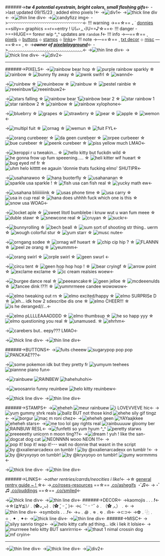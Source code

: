 ######->***tw 4 potential eyestrain, bright colors, small flashing gifs***<-
->last updated 09/15/23 ; added elmo pixels !<-
->![div1](https://i.ibb.co/LJ8Hkh9/upside-right-div-1.png)<-
->![thick line div](https://i.ibb.co/WV7RhS9/thickdiv.png)<-
->![thin line div](https://i.ibb.co/3T7C5q4/thindiv.png)<-
->![candyfizz img](https://i.ibb.co/mbqQg1z/main-mimage.png)<-
->`◠◠◠◠◠◠◠◠◠◠◠◠◠◠◠◠◠◠◠◠◠◠◠◠◠◠◠◠◠◠◠◠◠◠`<-
!!! warning
    ->==☆== ₊   ˙  [donnies](https://rentry.co/magicalcharms) ==silly== graphics ==r==entry ! U(๑›ᆺ‹)U==♪☆==<-
!!! danger
    ->==HUGE== forevr wip ^\_^ updates are `random` ***!***<-
!!! info
    ->—==☆== ¸  [pixels](https://rentry.co/candyfizz#pixels)    `⊹`  [buttons](https://rentry.co/candyfizz#buttons)    `⊹` [stamps](https://rentry.co/candyfizz#stamps)    `⊹`  [links](https://rentry.co/candyfizz#links)<-
!!! note
    ->—==☆== ¸   [txt decor](https://rentry.co/candyfizz#decor)    `⊹`  [misc](https://rentry.co/candyfizz#misc) —==☆== ¸ <-
->***owner of [pixelplayground](https://rentry.co/pixelplayground)***<-
->`◡◡◡◡◡◡◡◡◡◡◡◡◡◡◡◡◡◡◡◡◡◡◡◡◡◡◡◡◡◡◡◡◡◡`<-
->![thin line div](https://i.ibb.co/3T7C5q4/thindiv.png)<-
->![thick line div](https://i.ibb.co/WV7RhS9/thickdiv.png)<-
->![div2](https://i.ibb.co/hCch3zy/upside-down-div-1.png)<-
***
######->PIXELS<-
->![rainbow bear hop](https://64.media.tumblr.com/082826e813fedaa975f349f9faddef3a/5499f134272d5a7f-4d/s75x75_c1/bc71994a8ec70ba59e3567b80761dd6af8a23e3f.gifv) ☆ ![purple rainbow sparkly](https://64.media.tumblr.com/3b6c645a3e8505bc8632e0a879a4ea9a/5499f134272d5a7f-43/s75x75_c1/fc1dcbaac9067e515d764ad450c81a70f6ec6b92.gifv) ☆ ![rainbow](https://64.media.tumblr.com/413a970d0cf2ba13fd5303ce31d72dcb/5499f134272d5a7f-79/s75x75_c1/7fc92b9a4f4a422ae0f6193622b9f7d0a68c852f.gifv) ☆ ![bunny fly away](https://64.media.tumblr.com/e281efb4c28a94a5003e86c04323ee82/069a8b3f7aab83fd-a6/s75x75_c1/c11cb9e9713f4894ce6e4532acea74416ea15de4.gifv) ☆ ![pwnk swifrl](https://64.media.tumblr.com/1b3580b1d98ea8d0ceee66503803ba9d/5499f134272d5a7f-a9/s75x75_c1/8846ed0bf162f341bf4b56effe346f4d467a0178.gifv) ☆ ![wannd](https://64.media.tumblr.com/8eaf5d06e6070475e1e7de2819e5a517/3a423202edb4ec78-be/s75x75_c1/b95c308cf17ac29ba0fdd96d4dcb14fc0509d45e.gifv)<-

->![ruinbew](https://64.media.tumblr.com/a43a4ceed417fc0d9c3c4fa2656a5e89/aba3ca8848f936d9-5a/s75x75_c1/c093f1a14e954fc88533f3a05f20bde7abc7c9aa.gifv) ☆ ![reuinbeow](https://64.media.tumblr.com/61141195f2478f265a660a6cc589e04a/aba3ca8848f936d9-e9/s75x75_c1/c51430693336f1e115d65ec1b8eebc6369622d32.gifv) ☆ ![rainbuw](https://64.media.tumblr.com/f1ec5cb5fc6c85188cbf93defcf4c3e8/aba3ca8848f936d9-4f/s75x75_c1/a1c07042bda235bcdc55923e0a7b09905c98011b.gifv) ☆ ![pestel rainbie](https://64.media.tumblr.com/cb308636051a1cd61ae7804232034da7/aba3ca8848f936d9-ac/s75x75_c1/3a4777520579d9889c1771cdff0ed68f0dd5feb1.gifv) ☆ ![reeeinbuw1](https://64.media.tumblr.com/a15ff29bd6befda5b4f20ad3a45b7929/35122414e150c87d-7c/s75x75_c1/3e36f89e773d5fe8bc0b49bcc870545ed4548f01.gifv)![reeeinbuw2](https://64.media.tumblr.com/47df7d2e2b683e6adef916038e9c3213/35122414e150c87d-ac/s75x75_c1/7001d8219b70c7937a1ba868c092c570af4d99ca.gifv)<-

->![stars falling](https://64.media.tumblr.com/d270bab20f86b88773c35b9788ab3de1/069a8b3f7aab83fd-9f/s75x75_c1/0dbeb07ca43656599da31bf3c194079669967bb1.gifv) ☆ ![rainbow bear 1](https://64.media.tumblr.com/e7b6af6f08c8a9cb8d086f792e09d383/d0503fab88089f02-c9/s75x75_c1/90c15f82865bc5b016ed46a4620aeabeaa94e7e4.gifv)![rainbow bear 2](https://64.media.tumblr.com/fb4f7a5b353d6f90e478bc21386e0c95/d0503fab88089f02-d5/s75x75_c1/a51ab5feb9cb550785090754fcbe40bf7bebabc0.gifv) ☆ ![star rainbow 1](https://64.media.tumblr.com/d8d4ea65be6950548f6751ec88a49345/d0503fab88089f02-b7/s75x75_c1/ed0af166dbfb32a668b358e4494e4f335fdc284f.gifv)![star rainbow 2](https://64.media.tumblr.com/89c8f38af9f7bb94d979ed8efa7b4f4c/d0503fab88089f02-57/s75x75_c1/99c82eef7b0b587dbf6cad37a7d6dbc4c5ca58be.gifv) ☆ ![rainbow](https://64.media.tumblr.com/0fd60192eccf1809faee251e8d4ef1c3/d0503fab88089f02-1f/s75x75_c1/90f3ff8c8407d9045f277b7c4f22ef8dccb6f844.gifv) ☆ ![rainbow xylophone](https://64.media.tumblr.com/4c8c3b05c6d133e8ace28492895901ba/d0503fab88089f02-fa/s75x75_c1/443e7587b41f7b54ca04b0aa683e91b07ac72fe2.gifv)<-

->![bluebrry](https://64.media.tumblr.com/42d78dde2feca52a69f76e9794b727a7/76c6d7f7f9c8cfe3-e1/s75x75_c1/7f39687d0135c251b4a5bfcf89c8e0cbf9a86d41.gifv) ☆ ![grapes](https://64.media.tumblr.com/6aa92f0c0b2b7bc1e64723d4d6b13558/76c6d7f7f9c8cfe3-9a/s75x75_c1/a72baeb9fd487a011090e1a662c825d4e60e5df7.gifv) ☆ ![strawbrry](https://64.media.tumblr.com/9d24b571fe590c356fefadf76779c58f/76c6d7f7f9c8cfe3-85/s75x75_c1/3368fd7f6744fdbaf85ca9499c520d3ba827c9a0.gifv) ☆ ![pear](https://64.media.tumblr.com/3f92dab1a93ea7847922e4060cef4b76/76c6d7f7f9c8cfe3-72/s75x75_c1/6bb6b5630be325b3fd60bdcaa76b8012c7fb0bc3.gifv) ☆ ![apple](https://64.media.tumblr.com/8cdf1a1e52afd19a27f637133a6e0531/76c6d7f7f9c8cfe3-49/s75x75_c1/27bbd6827ba5bc16355f67c5a6a0d6146743e144.gifv) ☆ ![wemon](https://64.media.tumblr.com/a8c26d0bf2385f272a31b33d5c24062e/76c6d7f7f9c8cfe3-76/s75x75_c1/c911394dda0e9e485d2870a290abd60b1947a5d6.gifv)<-

->![multipl fuit](https://64.media.tumblr.com/51a6379aa27fbea304e99e170b289367/ef8a9bffad9fee96-ca/s75x75_c1/16a7f56dad117f8ffedd17103f1ec3369b07a943.gifv) ☆ ![ornag](https://64.media.tumblr.com/b5a650106d974d7caf0aa3351befdbb5/ef8a9bffad9fee96-4d/s75x75_c1/44d52c3a1865b2993db7f62082374cbdd404f374.gifv) ☆ ![wemun](https://64.media.tumblr.com/304aae5ae7b4bf691c030960b9ad4afa/ef8a9bffad9fee96-6a/s75x75_c1/a8dd3f51e371f122b425197542c4d5ba0206080d.gifv) ☆ ![fuit FYL](https://64.media.tumblr.com/a8f9ee2a12af20e7f06e1093513bc55e/ef8a9bffad9fee96-78/s75x75_c1/7ca3c73c098d5250ac63cd9d9ef55008ba1d5430.gifv)<-

->![orang curebeeer](https://biscuit.crd.co/assets/images/gallery89/743ca118.gif?v=532faf5f) ☆ ![da geen curebeer](https://biscuit.crd.co/assets/images/gallery89/5248512f.gif?v=532faf5f) ☆ ![orpee curbeeer](https://biscuit.crd.co/assets/images/gallery89/e5377b05.gif?v=532faf5f) ☆ ![bue curebeer](https://biscuit.crd.co/assets/images/gallery89/8b439483.gif?v=532faf5f) ☆ ![peenk curebeer](https://biscuit.crd.co/assets/images/gallery89/7f670376.gif?v=532faf5f) ☆  ![piss yellow much LMAO](https://biscuit.crd.co/assets/images/gallery89/e20bac47.gif?v=532faf5f)<-

->![keroppi r u tweakin...](https://biscuit.crd.co/assets/images/gallery02/64b80ab6.gif?v=532faf5f) ☆ ![hello kitty but fuckdn wild](https://biscuit.crd.co/assets/images/gallery02/ee4062cb.gif?v=532faf5f) ☆ ![he gonna frow up fum speeening.....](https://biscuit.crd.co/assets/images/gallery03/88f82ebc.gif?v=532faf5f) ☆ ![heli kitter wif hueart](https://media.discordapp.net/attachments/817835079946600498/1004700299262435368/9486-hellokittyheart.gif) ☆ ![bug eyed mf fr](https://biscuit.crd.co/assets/images/gallery01/d22733c2.gif?v=f1c71efd) ☆ ![uhm helo kittttt ee agauin 'donnie thats fucking elmo' SHUTIPR](https://biscuit.crd.co/assets/images/gallery01/78a55503.gif?v=532faf5f)<-

->![usahanawoo](https://64.media.tumblr.com/b1229e392d90e55e1764cca59ec94a36/3a423202edb4ec78-aa/s75x75_c1/442cf263cc163bc26feaaffc4f1ba64434939d50.gifv) ☆ ![hana buoterfly](https://64.media.tumblr.com/f4fccd481eed3fadc9f7e54ec6613931/53bc54fa3b0338ec-65/s75x75_c1/5ec10cb52652b870de2520c21f3db6d1e7fbebd8.gifv) ☆ ![usahananan](https://44.media.tumblr.com/110e4427ff544172451daefaa3993bae/b42c78d1ca7f3513-b3/s75x75_c1_f1/c7d27a2135293dde08bccb9a636480e218e68b0c.gifv) ☆ ![sparkle usa sparkle !](https://44.media.tumblr.com/b07769617030e7f81105d49a4ebf5021/a2e6cef94d5ac13a-71/s75x75_c1_f1/38bc185288199e39b8df0a399d084f9c16c2ee8f.gifv) ☆ ![fish usa can fish real](https://44.media.tumblr.com/104240c80310b313123d15f42c5587a8/a2e6cef94d5ac13a-7f/s75x75_c1_f1/ba78948a11798b9cd294f3ac7a2df2563f392c5c.gifv) ☆ ![yucky math ew](https://44.media.tumblr.com/e4d705f3eaa88bee59c95a4cb2457670/a2e6cef94d5ac13a-33/s75x75_c1_f1/bc782b0ba23ac447c55d42acf827b661fd5b409c.gifv)<-

->![usahana bliiiiiiiink](https://64.media.tumblr.com/e264731c168d7d1957d4a551765c0b09/a2e6cef94d5ac13a-ab/s75x75_c1/e0d52772e13c18dd82a0f5b2971c99efa2d8eee7.gifv) ☆ ![usas phone time](https://64.media.tumblr.com/ea4fe7b6f1b4e6c6a594cc3938ecd7e3/a2e6cef94d5ac13a-79/s75x75_c1/cf00655141ad56197bf43c6b4de0918626998b94.gifv) ☆ ![usa carry](https://64.media.tumblr.com/1430a7ce8c41a93218e52f55f35c255a/302501a77694b6fd-9d/s75x75_c1/5315e6077e9efb4ebf04f0718151558f164e72cc.gifv) ☆ ![usa in cup real](https://64.media.tumblr.com/4c94f853152aa7e2c1fc75d6e4dde262/302501a77694b6fd-60/s75x75_c1/eb81073cf55c38e50f6b04e44ebad38e1db7db61.gifv) ☆ ![hana does uhhhh fuck which one is this](https://64.media.tumblr.com/8f6586c1f8f162e79a138d2a0fe3505f/e58b3b918bcbc820-24/s75x75_c1/05da63deab826c776621e432a1f7e2109fcce73f.gifv) ☆ ![snow usa WOAG](https://64.media.tumblr.com/8d768a4b613fe341d2954a964c940dc9/a2e6cef94d5ac13a-40/s75x75_c1/dad44a0d15068b1546068a6bb65c5303d6b2751c.gifv)<-

->![locket aple](https://64.media.tumblr.com/4d537b64d1b602b54b92f29827d3acc7/7ab375231be3f8d9-3e/s75x75_c1/183fa10f7e025abffc8d773dca1fba3cae12b99a.gifv) ☆ ![sweet litotl bumblebe i knuw wut u wan fum meee](https://64.media.tumblr.com/f4d692fa5ebd441f833f98f4b1a552d2/7ab375231be3f8d9-c2/s75x75_c1/cd84c71b5084c84f68ef4503577feca6dcee86ba.gifv) ☆ ![duble stawr](https://64.media.tumblr.com/749ea061ef467a45bd3657e35d0babd5/018e267930508b7a-95/s75x75_c1/eebe358e3bbb7e37b058605bf6430196de735fe5.gifv) ☆ ![snewcone real](https://64.media.tumblr.com/cebf3bdfbeb07963bdcc6b8f49776f7f/e8ae657fa5edb045-2c/s75x75_c1/dd11609fe7df5282f2b63d8746d62e5da161bef3.gifv) ☆ ![cruyan](https://64.media.tumblr.com/e45fdeb032f2c242d100aa049371e4c9/e8ae657fa5edb045-27/s75x75_c1/29c3a4be77b2712e3ce5f9221ece883a51d08150.gifv) ☆ ![suckr](https://64.media.tumblr.com/39b56ebd63282bd344e092b8ed1dbcc8/53bc54fa3b0338ec-0c/s75x75_c1/75e04f6e35a67ec48af0f914cba17d01b2a95878.gifv)<-

->![bunnyrolling](https://64.media.tumblr.com/98641f64cebb81feef8df118029c0f93/ab68bdde100db969-37/s75x75_c1/a46aedda52e7433e6c384dd24ff6c1720fcc6c34.gifv) ☆ ![bech beall](https://64.media.tumblr.com/8b4681a98d416b5e6141f8774993fbbd/5a43fe435d39a383-9f/s75x75_c1/77655c985726f8d42cfda228c150b666e07d432d.gifv) ☆ ![sum sort of shooting str thing.. uerm](https://64.media.tumblr.com/5323e8ac4e586e69d731f56234b5dc5a/2e37e56c76361ab0-53/s75x75_c1/d5e974ed3b36ff8c2ee716b1bf1ef276fab8a4bb.gifv) ☆ ![wough colorful stur](https://64.media.tumblr.com/dcb1505cb4e12797a3e2773b883daaf7/a3eaad4bdf56da1a-e2/s75x75_c1/9941b8c8283aeeaa714288f6dacfabf2bb2b8622.gifv) ☆ ![yum starr](https://64.media.tumblr.com/6d43562105cf17a98b323fb3e5b3bfa1/a3eaad4bdf56da1a-ad/s75x75_c1/53c64fdc4ac3a100e2ce2ca3bad1ff0cba127a1e.gifv) ☆ ![musc nute](https://64.media.tumblr.com/4d0765f6c4378d6888aa0e0771764270/a3eaad4bdf56da1a-23/s75x75_c1/31106155c75cc783eb620ec68ca52cf2dc071051.gifv)<-

->![orngang sodee](https://64.media.tumblr.com/c55bb4efb1c2cc369ad062aeebba48aa/48ab18e98b53e06b-7d/s75x75_c1/f2cae4796bb163f67752be5ad36570e5f97d07ae.gifv) ☆ ![ornag wif hueart](https://64.media.tumblr.com/5ab3c4b04b81c37b30f0c806ae1d4d3a/76c6d7f7f9c8cfe3-26/s75x75_c1/47736dc7690ddb5b679ae6891514e5d56be35b33.gifv) ☆ ![chip cip hip ?](https://64.media.tumblr.com/f93e291c15643f76dd3b0997ad59547a/48ab18e98b53e06b-0a/s75x75_c1/b7ac081fed1c9222e968c842dc53753dc3dddc3f.gifv) ☆ ![FLANNN](https://64.media.tumblr.com/fd3e1ba4153b2f4e67b720e61f490a9a/48ab18e98b53e06b-89/s75x75_c1/08fdb7d5c9399a85cd296b7a02750ec21519ad16.gifv) ☆ ![peel ze orang](https://64.media.tumblr.com/6b7b08310ca256870de4b7dfa8fd8a5a/48ab18e98b53e06b-eb/s75x75_c1/41443436ed964c18d01187a2ef89cdafe3ac4704.gifv) ☆ ![yeummm](https://64.media.tumblr.com/0f873124f245f3a84b35c2548778764a/46aa0f91c599f5b5-a0/s75x75_c1/cd0a87a1ea0cbf4144633588b072780b5dce19b8.gifv)<-

->![orang swirl](https://64.media.tumblr.com/ee2c838eabf172c02f23dc80bea9ff35/548a13167ece434b-b0/s75x75_c1/c60e37bb74f3229d4b22d06dc3666a2aad7b171e.gifv) ☆ ![orple swirl](https://64.media.tumblr.com/5dc2e735b6402a4ad5edc573cba80a80/548a13167ece434b-4e/s75x75_c1/6cdef1c50c4686d77130918d4917839377aa05b7.gifv) ☆ ![geen swurl](https://64.media.tumblr.com/74a62802e44ea30be0d8cdf65b15fe4b/548a13167ece434b-f5/s75x75_c1/cd9cccc462e09538a0430c51c3a488f7d88e77b3.gifv) <-

->![circu tent](https://pixel.crd.co/assets/images/gallery06/3f531e68.gif?v=6c952962) ☆ ![geen hop hop hop !](https://64.media.tumblr.com/269f5445f6686ad61196837dc1c461df/8b0d2c35c17d69bf-da/s75x75_c1/d7a57f4b2e80ff4589bd60ae783f43ed10f506df.gifv) ☆ ![bear cryingf](https://supplies.ju.mp/assets/images/gallery04/2e0ae605_original.gif?v=9163b103) ☆ ![arrow point](https://xyz.crd.co/assets/images/gallery12/e60f9a14.gif?v=6ecccb1c) ☆ ![exclame exclame](https://wilardo.crd.co/assets/images/gallery02/d5b7d47e_original.gif?v=d0e71742) ☆ ![ic cream realsies woew](https://cdn.discordapp.com/attachments/1011038984052428830/1086265988661657620/IMG_2776.gif)<-

->![burgee dance real](https://biscuit.crd.co/assets/images/gallery89/b4875abf.gif?v=f1c71efd) ☆ ![peeeancake](https://media.discordapp.net/attachments/817835079946600498/1000213304775553184/pancakes.gif)☆ ![geen jelloe](https://64.media.tumblr.com/61110448900c148a6872958a048a5257/244eef63b91810f7-e4/s75x75_c1/80bbc74215b548809e1e7db40ce1d2baa66c51cd.gifv) ☆ ![mcdeeenulds](http://lh3.ggpht.com/_NZJzdRm10Y0/TUbtbK94KCI/AAAAAAAAAf8/QRViqln-ql8/fritas.gif) ☆ ![fancee dink !??!](https://media.discordapp.net/attachments/817835079946600498/1001353332742443088/2456_d.gif) ☆ ![yummrmeee candee wowowow](https://64.media.tumblr.com/0b969807a96f6a04af0692129036a0f1/1d36a4b113c41d31-4a/s75x75_c1/823d030f796aba64959e41ff43818c9c74e51f1d.gifv)<-

->![elmo tweaking out rn](https://64.media.tumblr.com/163ab494385ad8e6dd878947e98ed8a9/386e7c986dd88da8-46/s75x75_c1/e02d1917075ded5f571c0af4501d874033c04e6b.gifv) ☆ ![elmo excited/happy](https://64.media.tumblr.com/e95614181ff0d7f11aa790f4f1fd486d/386e7c986dd88da8-12/s75x75_c1/547b77ed2271d3b58dba829808c35573143e507e.gifv) ☆ ![elmo SURPRISe D](https://64.media.tumblr.com/557f613b79f7bd25a0530a3dd59bb42d/386e7c986dd88da8-e7/s75x75_c1/f266b71e829e8234c2ce41e327aafd50cbb83f6b.gifv) ☆ ![eh... idk how 2 sdescribe dis one](https://64.media.tumblr.com/1f0396a49f2d2cf3ab3a7425167a5cb2/386e7c986dd88da8-70/s75x75_c1/e949875cea793247b64fe81ac513d2db2738ccbc.gifv) ☆ ![elmo CHEER!!!](https://64.media.tumblr.com/a0e2104b95a945ffcd952a9df17a967a/386e7c986dd88da8-60/s75x75_c1/a084555741d5613a5e164dbb09ebad10c3e7936c.gifv) ☆ ![is he deranged//...](https://64.media.tumblr.com/e52833f1a06afaa0ae406af13f76c015/386e7c986dd88da8-bd/s75x75_c1/bf74b05c9487aba25d59e3812820b8463b597daa.gifv)<-

->![elmo pLLLLEAAADDDD](https://64.media.tumblr.com/719feeed7f6ec7fac278cbe5c52c5a02/386e7c986dd88da8-b2/s75x75_c1/a9c6f23a97a6eb7aeef2f45eb6e1a2c6781f0d7a.gifv) ☆ ![elmo thumbsup](https://64.media.tumblr.com/a845d19dc3c96970efa92e2bbb83eaf3/386e7c986dd88da8-e3/s75x75_c1/c3a9c7872186be431cae5a49d6e64fe14006253e.gifv) ☆ ![he so happ yyy](https://64.media.tumblr.com/65ea99b19aa1f6d079354ff9290be517/386e7c986dd88da8-5a/s75x75_c1/4abe1174c39e865aefe592f30017b4b0ce90bc3f.gifv) ☆ ![elmo questioning you real](https://64.media.tumblr.com/e40eb1e408e4b082eb01a97efa5ffb04/386e7c986dd88da8-1a/s75x75_c1/43b66b3b0337b5df50da5ee295cf11a82b5ba215.gifv) ☆ ![unamused.](https://64.media.tumblr.com/766ebab0667b4dfd63b82626aeeeaa31/386e7c986dd88da8-75/s75x75_c1/75148d759561a831d9f04b9c434b7bb3629b9da4.gifv) ☆ ![ehrhm](https://64.media.tumblr.com/1bd49d8f7ef26febe2c0e969b787e87c/386e7c986dd88da8-4c/s75x75_c1/061639385ce2446db72747fa14bfa4ece92d868a.gifv)<-

->![carebers but.. eepy??? LMAO](https://64.media.tumblr.com/bea954ede62ae21a6fd88a099d762cec/53bc54fa3b0338ec-8b/s75x75_c1/e30dd60ed82cb8d14428eaab7735fdb043600df4.gifv)<-

->![thick line div](https://i.ibb.co/WV7RhS9/thickdiv.png)<-
->![thin line div](https://i.ibb.co/3T7C5q4/thindiv.png)<-

######->BUTTONS<-
->![fuits cheeew](https://64.media.tumblr.com/a2a421cba539a161609ac6c0d75c9433/669253165f580551-8a/s100x200/145f8a495fc57604110a834f2102764e9000f7c8.gifv) ![sugarypop pop pop](https://64.media.tumblr.com/7df60d97e04824617f731b805eec87de/669253165f580551-b9/s100x200/8101d86cfea2f8e3adc19791dbb0202dd6135eef.gifv) ![PANCKAE???](https://64.media.tumblr.com/1c7190e86f3e1c3916c92024bc9a63ae/669253165f580551-9f/s100x200/8407bdd812d24a04e2cb8d77849c7dcb8236bf5b.gifv)<-

->![some pokemon idk but they pretty fr](https://64.media.tumblr.com/d3beed3395c67b6e164793c7fb650711/47d221f9975a9088-2e/s100x200/77be14aa8944544673e755d63f9b19f0e66bbc05.gifv) ![yumyum teehees](https://64.media.tumblr.com/5af80513efa3ed62eb9d6880a0c82186/47d221f9975a9088-95/s100x200/40f44e50b8bd08217d973654db6b7906d13ae85f.gifv) ![piannne piano fun](https://64.media.tumblr.com/54b1d628c33f9043e74350b33aa81c15/47d221f9975a9088-bd/s100x200/9cfbde84f81eea5e5f88bf3a3fcb1ee961884870.gifv)<-

->![rainbuew](https://64.media.tumblr.com/f86ef7faf89014178549ffd292cbdc5c/3cb3c8474c05d418-d2/s100x200/9b795dc129d1d9e527bc1db60fb4689e42bf1c17.gifv) ![RAINBEW](https://64.media.tumblr.com/12655dfe0f836b5a933ad4f17adde359/3cb3c8474c05d418-51/s100x200/4e5a43ddee5705082b73d8f0475bca9e8eb83475.gifv) ![hahehuhohi](https://64.media.tumblr.com/c34eeff4a5f3ccf43e0ed04cabe9aa2b/3cb3c8474c05d418-19/s100x200/fe813cdd1bc8c53188b80d4cd4ffbc03988a7442.gifv)<-

->![woosanrio funny reuinbew](https://64.media.tumblr.com/74266a1e4a65e09941aedc49d5ce756c/d0745e618a8e6ac7-30/s250x400/0993daab87ab2ddf125823bdf864c2b05e70bc74.jpg) ![helo kitty reuinbew](https://64.media.tumblr.com/0b6f86f148e81c42a4649e2e290fb0fa/d0745e618a8e6ac7-3b/s250x400/aab06a4704af08a97f019af8133ca0e9788ff2ad.gifv)<-

->![thick line div](https://i.ibb.co/WV7RhS9/thickdiv.png)<-
->![thin line div](https://i.ibb.co/3T7C5q4/thindiv.png)<-

######->STAMPS<-
->![eheheh](https://supplies.ju.mp/assets/images/gallery02/80a9d11e.png?v=8cd1d9b0) ![meur rainbuew](https://supplies.ju.mp/assets/images/gallery02/a60643cb.png?v=8cd1d9b0) ![i LOVEVVEVE hic](https://supplies.ju.mp/assets/images/gallery01/770fe54b.png?v=8cd1d9b0)<-
->![yum gummy shrk reals](https://y2k.neocities.org/stamps2/gummy_sharks_by_bunsona-d9wuhub.png) ![ballz BUT not those kind](https://64.media.tumblr.com/733abe941d3bfae7ca5b3ef03c7098c7/78b4a15a5bb1c11f-46/s100x200/8c500ea89dab8825ed6ab65ddc778a75ccfcdff3.pnj)  ![ehehe sily gif tingz](https://64.media.tumblr.com/c4d0dce48864b3dd8d811c0770b416d1/c1a57e8f42a67571-fd/s100x200/2c4f47c3b7e9164707fd95d918e2ae41b3cc8b93.gifv)<- 
->![borgur](https://64.media.tumblr.com/00b0d0e07d1c0c160065ca29692887e9/80f8b3e3d8105076-10/s100x200/84d5b50bcd15dc484a8d8ac93d0e6ccdebe6232a.pnj) ![mac m roni chez](https://64.media.tumblr.com/c688678830d862def00fb9b75fa2e12e/80f8b3e3d8105076-a0/s100x200/ad151e298dd77ab906e6bea08b595c9307da75ff.pnj)<-
->![eheheh geen](https://y2k.neocities.org/stamps2/glow_in_the_dark_by_glittersludge-day6eyf.png) ![YAYaajkkee](https://y2k.neocities.org/stamps2/jw_by_molly_stamps-da855iw.png) ![eheheh stars](https://y2k.neocities.org/stamps2/lisa_frank_stars_stamp_by_vtge-dcgi8ad.png)<-
->![me too lol gay rights real](https://y2k.neocities.org/stamps2/tumblr_inline_phwim6Kdtr1w0aona_500.gif) ![rainbuuuuw gloomy ber](https://y2k.neocities.org/stamps2/tumblr_bdbeb41df885e2134a90657403151f86_3cf0b51f_100.png) ![RAINBUW RESL](https://y2k.neocities.org/stamps2/54b3a495-507e-44b6-846d-afeb6585296b.gif)<-
->![funfetti so yum hyum ^\_^](https://y2k.neocities.org/stamps/tumblr_pc32dzs2aK1u9srw6o2_100.png) ![peretty starws](https://y2k.neocities.org/stamps2/rainbow_1_by_catjamsprinkles-dc229te.png) ![preeeeetty unicorn n moon ting??](https://y2k.neocities.org/stamps2/what_the_fuck_by_molly_stamps-da0o6el.png)<-
->![dream ! yuh ! like the san-](https://64.media.tumblr.com/68f39100e4aebc52f18d956e160bb57e/6f66cee75af81193-70/s100x200/308cd3aa2c9ae7ec202f6421d92342f8b9ee648e.gifv) ![dogcat dog cat](https://y2k.neocities.org/stamps/74.png) ![NEONNNN wooo NEON !!!](https://y2k.neocities.org/stamps/tumblr_inline_mr1o1iZNsX1qz4rgp.png)<-
->![pop it! bop it! wap it!--- wait no donnie that wasnt in the script](https://64.media.tumblr.com/2b5b9b8a2a617d8340af62fc83500da8/ceb1128e733eefa2-42/s100x200/9673056b278dcec207617e0b9f1bece4e96342bb.gifv) ![by @xxalienarcadexx on tumblr !](https://64.media.tumblr.com/f7c4beb2e550e5123fddf54f137caa98/bf2611a767873991-46/s100x200/e9254289952c0ea517073b3623ed9c027f39ba53.pnj) ![by @xxalienarcadexx on tumblr !](https://64.media.tumblr.com/3d4c361027c8ac2189f944f1c80aed55/bf2611a767873991-b0/s100x200/cc68bd1fe55bda9301758d56be906c0d01a065d5.pnj)<-
->![by @kryxyoyo on tumblr!](https://64.media.tumblr.com/5bf54c0ee664fd27aeb25a6051c9425f/8f6e49ac00ead41c-6b/s250x400/5a1362a6ffc986b265f21d26818ebd6fb7937fb3.pnj) ![by @kryxyoyo on tumblr!](https://64.media.tumblr.com/d91e61c439a9df1141d0da65dee50ca6/8f6e49ac00ead41c-f6/s100x200/2568951037a2c0cd8898183269f70b52b827781c.pnj) ![gumy wormmms](https://64.media.tumblr.com/21eb79811e05ea11796d80e8b6079aa8/68aa877d24820849-67/s100x200/47dcfd5248552f582ca32178fa7ad90183088bd5.pnj)<-

->![thick line div](https://i.ibb.co/WV7RhS9/thickdiv.png)<-
->![thin line div](https://i.ibb.co/3T7C5q4/thindiv.png)<-

######->LINKS<-
->*other rentries/carrds/neocities i like!*<-
->☆ [ general rentry guide ~ ! ](https://rentry.co/rentryguiding) ☆<-
->[.co/roses-resources](https://rentry.co/roses-resources) ==☆== [.co/ashegifs](https://rentry.co/ashegifs) ・゚♫<-
->・゚♫ [.co/puddings](https://rentry.co/puddings)  ==☆== [.co/smiled](https://rentry.co/smiIed)<-

->![thick line div](https://i.ibb.co/WV7RhS9/thickdiv.png)<-
->![thin line div](https://i.ibb.co/3T7C5q4/thindiv.png)<-
######->DECOR<-
->kaomojis . . . ***!***<-
->☆(≧∀≦)ﾉ﹒(✿ᴗ‸ᴗ)﹒(✿ ˘͈ ᵕ ˘͈ )<-
->૮ ˶ᵔ ᵕ ᵔ˶ ა﹒（✿ ◞◟）﹒<-
->![thin line div](https://i.ibb.co/3T7C5q4/thindiv.png)<-
->symbols . . .***!***<-
->๑﹒꩜﹒𖦹﹒໑﹒ıllı<-
->⊂⊃<-
->✿﹒⿻﹒⟢﹒✦﹒✦<-
->![thick line div](https://i.ibb.co/WV7RhS9/thickdiv.png)<-
->![thin line div](https://i.ibb.co/3T7C5q4/thindiv.png)<-
######->MISC<-
->![silyy sanrio tingz](https://64.media.tumblr.com/6c0faf2f6c935ad6ab88c31e64476e71/ddd79efe0255f888-78/s500x750/f80867102f5ae4c9f0bfe9f4f2fb8e7545ca81c8.gifv)<-
->![helo kitty cafe ad thing... idk i liek it lolsie](https://64.media.tumblr.com/956efa2b014c47685dbac21c0223b680/4f1a14dc802d992c-65/s500x750/57de770727836fecc6ca9c4a9bf746beefb0359b.jpg)<-
->![murrreee helo kitty BUT sanrirrrio](https://64.media.tumblr.com/a8dcd8f21e0d41e289bce6c03ac02ec5/4f1a14dc802d992c-57/s500x750/1bbeb2e296faddfc3123ddaa79af9f96b49ab501.gifv)<-
->![thaut 1 nimal crossin dog](https://pixel.crd.co/assets/images/gallery03/4e2e87a3.gif?v=6c952962) ![mf cryin](https://pixel.crd.co/assets/images/gallery03/5de84d74.gif?v=6c952962)<-
***
->![thin line div](https://i.ibb.co/3T7C5q4/thindiv.png)<-
->![thick line div](https://i.ibb.co/WV7RhS9/thickdiv.png)<-
->![div2](https://i.ibb.co/hCch3zy/upside-down-div-1.png)<-